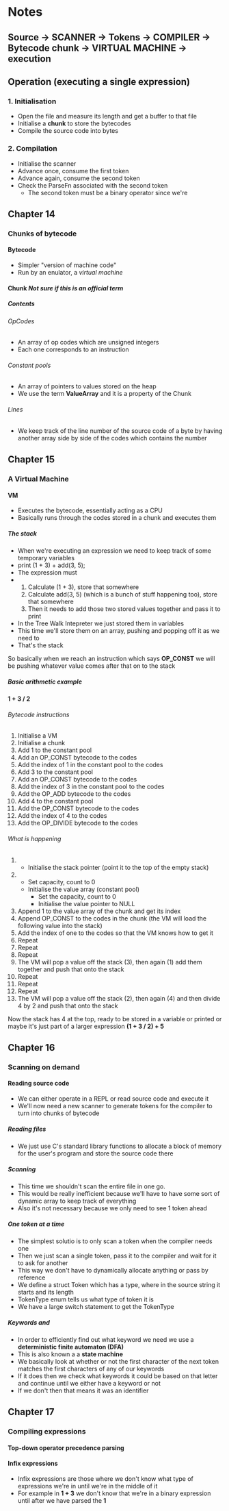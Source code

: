 # Notes

## Source -> **SCANNER** -> Tokens -> **COMPILER** -> Bytecode chunk -> **VIRTUAL MACHINE** -> execution

## Operation (executing a single expression)

### 1. Initialisation
- Open the file and measure its length and get a buffer to that file
- Initialise a **chunk** to store the bytecodes
- Compile the source code into bytes

### 2. Compilation
- Initialise the scanner
- Advance once, consume the first token
- Advance again, consume the second token
- Check the ParseFn associated with the second token
  - The second token must be a binary operator since we're 

## Chapter 14
### Chunks of bytecode

#### Bytecode
- Simpler "version of machine code"
- Run by an enulator, a *virtual machine*

#### Chunk *Not sure if this is an official term*
##### Contents
###### OpCodes
- An array of op codes which are unsigned integers
- Each one corresponds to an instruction

###### Constant pools
- An array of pointers to values stored on the heap
- We use the term **ValueArray** and it is a property of the Chunk

###### Lines
- We keep track of the line number of the source code of a byte by having
  another array side by side of the codes which contains the number


## Chapter 15
### A Virtual Machine

#### VM
- Executes the bytecode, essentially acting as a CPU
- Basically runs through the codes stored in a chunk and executes them

##### The stack
- When we're executing an expression we need to keep track of some temporary variables
- print (1 + 3) + add(3, 5);
- The expression must
- 1. Calculate (1 + 3), store that somewhere
  2. Calculate add(3, 5) (which is a bunch of stuff happening too), store that somewhere
  3. Then it needs to add those two stored values together and pass it to print
- In the Tree Walk Intepreter we just stored them in variables
- This time we'll store them on an array, pushing and popping off it as we need to
- That's the stack

So basically when we reach an instruction which says **OP_CONST** we will be pushing whatever value
comes after that on to the stack

##### Basic arithmetic example
**1 + 3 / 2**

###### Bytecode instructions
1. Initialise a VM
2. Initialise a chunk
3. Add 1 to the constant pool
4. Add an OP_CONST bytecode to the codes
5. Add the index of 1 in the constant pool to the codes
6. Add 3 to the constant pool
7. Add an OP_CONST bytecode to the codes
8. Add the index of 3 in the constant pool to the codes
9. Add the OP_ADD bytecode to the codes
10. Add 4 to the constant pool
11. Add the OP_CONST bytecode to the codes
12. Add the index of 4 to the codes
13. Add the OP_DIVIDE bytecode to the codes

###### What is happening
1. - Initialise the stack pointer (point it to the top of the empty stack)
2. - Set capacity, count to 0
   - Initialise the value array (constant pool)
     - Set the capacity, count to 0
     - Initialise the value pointer to NULL
3. Append 1 to the value array of the chunk and get its index
4. Append OP_CONST to the codes in the chunk (the VM will load the following value into the stack)
5. Add the index of one to the codes so that the VM knows how to get it
6. Repeat
7. Repeat
8. Repeat
9. The VM will pop a value off the stack (3), then again (1) add them together and push that onto the stack
10. Repeat
11. Repeat
12. Repeat
13. The VM will pop a value off the stack (2), then again (4) and then divide 4 by 2 and push that onto the stack

Now the stack has 4 at the top, ready to be stored in a variable or printed or maybe it's just part of a larger expression **(1 + 3 / 2) + 5**

## Chapter 16
### Scanning on demand

#### Reading source code
- We can either operate in a REPL or read source code and execute it
- We'll now need a new scanner to generate tokens for the compiler to turn into chunks of bytecode

##### Reading files
- We just use C's standard library functions to allocate a block of memory for the user's program and store the source code there

##### Scanning
- This time we shouldn't scan the entire file in one go.
- This would be really inefficient because we'll have to have some sort of dynamic array to keep track of everything
- Also it's not necessary because we only need to see 1 token ahead

##### One token at a time
- The simplest solutio is to only scan a token when the compiler needs one
- Then we just scan a single token, pass it to the compiler and wait for it to ask for another
- This way we don't have to dynamically allocate anything or pass by reference
- We define a struct Token which has a type, where in the source string it starts and its length
- TokenType enum tells us what type of token it is
- We have a large switch statement to get the TokenType

##### Keywords and 
- In order to efficiently find out what keyword we need we use a **deterministic finite automaton (DFA)**
- This is also known a a **state machine**
- We basically look at whether or not the first character of the next token matches the first characters
  of any of our keywords
- If it does then we check what keywords it could be based on that letter and continue until we either
  have a keyword or not
- If we don't then that means it was an identifier

## Chapter 17
### Compiling expressions

#### Top-down operator precedence parsing

#### Infix expressions
- Infix expressions are those where we don't know what type of expressions we're in until we're in the middle of it
- For example in **1 + 3** we don't know that we're in a binary expression until after we have parsed the **1**
